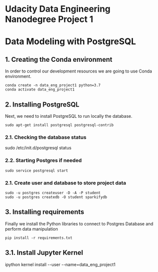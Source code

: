 # Udacity Data Engineering Nanodegree Project 1
# Data Modeling with PostgreSQL

## 1. Creating the Conda environment
In order to control our development resources we are going to use Conda environment.<br>
```
conda create -n data_eng_project1 python=3.7
conda activate data_eng_project1
```

## 2. Installing PostgreSQL
Next, we need to install PostgreSQL to run locally the database.
```
sudo apt-get install postgresql postgresql-contrib
```

### 2.1. Checking the database status
sudo /etc/init.d/postgresql status

### 2.2. Starting Postgres if needed
``` 
sudo service postgresql start
```

### 2.1. Create user and database to store project data
```
sudo -u postgres createuser -D -A -P student
sudo -u postgres createdb -O student sparkifydb
```

## 3. Installing requirements
Finally we install the Python libraries to connect to Postgres Database and perform data manipulation
```
pip install -r requirements.txt
```

## 3.1. Install Jupyter Kernel
ipython kernel install --user --name=data_eng_project1

